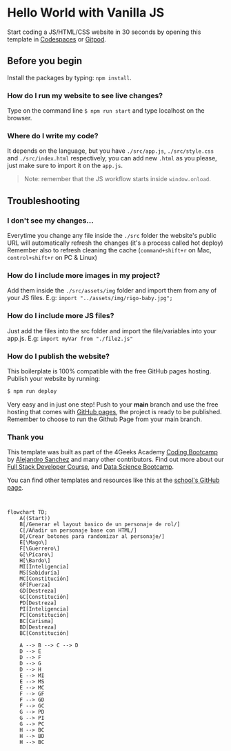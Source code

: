 # Hello World with Vanilla JS

Start coding a JS/HTML/CSS website in 30 seconds by opening this template in [Codespaces](https://github.com/codespaces/new/?repo=4GeeksAcademy/vanillajs-hello) or [Gitpod](https://gitpod.io#https://github.com/4GeeksAcademy/vanillajs-hello.git).

## Before you begin

Install the packages by typing: `npm install`.


### How do I run my website to see live changes?  


Type on the command line `$ npm run start` and type localhost on the browser.

### Where do I write my code?  

It depends on the language, but you have `./src/app.js`, `./src/style.css` and `./src/index.html` respectively, you can add new `.html` as you please, just make sure to import it on the `app.js`.

> Note: remember that the JS workflow starts inside `window.onload`.


## Troubleshooting

### I don't see my changes...

Everytime you change any file inside the `./src` folder the website's public URL will automatically refresh the changes (it's a process called hot deploy)
Remember also to refresh cleaning the cache (`command+shift+r` on Mac, `control+shift+r` on PC & Linux)

### How do I include more images in my project?

Add them inside the `./src/assets/img` folder and import them from any of your JS files. E.g: `import "../assets/img/rigo-baby.jpg";`

### How do I include more JS files?

Just add the files into the src folder and import the file/variables into your app.js. E.g: `import myVar from "./file2.js"`

### How do I publish the website?

This boilerplate is 100% compatible with the free GitHub pages hosting. Publish your website by running:

```bash
$ npm run deploy
```

Very easy and in just one step!  Push to your __main__ branch and use the free hosting that comes with [GitHub pages](https://help.github.com/articles/configuring-a-publishing-source-for-github-pages/#enabling-github-pages-to-publish-your-site-from-master-or-gh-pages), the project is ready to be published. Remember to choose to run the Github Page from your main branch.

### Thank you

This template was built as part of the 4Geeks Academy [Coding Bootcamp](https://4geeksacademy.com/us/coding-bootcamp) by [Alejandro Sanchez](https://twitter.com/alesanchezr) and many other contributors. Find out more about our [Full Stack Developer Course](https://4geeksacademy.com/us/coding-bootcamps/part-time-full-stack-developer), and [Data Science Bootcamp](https://4geeksacademy.com/us/coding-bootcamps/datascience-machine-learning).

You can find other templates and resources like this at the [school's GitHub page](https://github.com/4geeksacademy/).

```mermaid


flowchart TD;
    A((Start))
    B[/Generar el layout basico de un personaje de rol/]
    C[/Añadir un personaje base con HTML/]
    D[/Crear botones para randomizar al personaje/]
    E[\Mago\]
    F[\Guerrero\]
    G[\Pícaro\]
    H[\Bardo\]
    MI[Inteligencia]
    MS[Sabiduría]
    MC[Constitución]
    GF[Fuerza]
    GD[Destreza]
    GC[Constitución]
    PD[Destreza]
    PI[Inteligencia]
    PC[Constitución]
    BC[Carisma]
    BD[Destreza]
    BC[Constitución]
    
    A --> B --> C --> D
    D --> E
    D --> F
    D --> G
    D --> H
    E --> MI
    E --> MS
    E --> MC
    F --> GF
    F --> GD
    F --> GC
    G --> PD
    G --> PI
    G --> PC
    H --> BC
    H --> BD
    H --> BC

```

